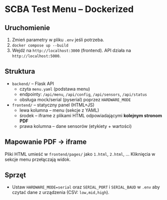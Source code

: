 # SCBA Test Menu – Dockerized

## Uruchomienie
1. Zmień parametry w pliku `.env` jeśli potrzeba.
2. `docker compose up --build`
3. Wejdź na `http://localhost:3000` (frontend). API działa na `http://localhost:5000`.

## Struktura
- `backend/` – Flask API
  - czyta `menu.yaml` (podstawa menu)
  - endpointy: `/api/menu`, `/api/config`, `/api/sensors`, `/api/status`
  - obsługa mock/serial (pyserial) poprzez `HARDWARE_MODE`
- `frontend/` – statyczny panel (HTML+JS)
  - lewa kolumna – menu (sekcje z YAML)
  - środek – iframe z plikami HTML odpowiadającymi **kolejnym stronom PDF**
  - prawa kolumna – dane sensorów (etykiety + wartości)

## Mapowanie PDF → iframe
Pliki HTML umieść w `frontend/pages/` jako `1.html`, `2.html`, ... Kliknięcia w sekcje menu przełączają widok.

## Sprzęt
- Ustaw `HARDWARE_MODE=serial` oraz `SERIAL_PORT` i `SERIAL_BAUD` w `.env` aby czytać dane z urządzenia (CSV: `low,mid,high`).

